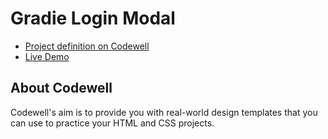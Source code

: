 # Gradie Login Modal

- [Project definition on Codewell](https://www.codewell.cc/challenges/608ac420650dff001599e8ec)
- [Live Demo](https://techcarpenter.github.io/gradie-login-modal)

## About Codewell

Codewell's aim is to provide you with real-world design templates that you can use to practice your HTML and CSS projects.
